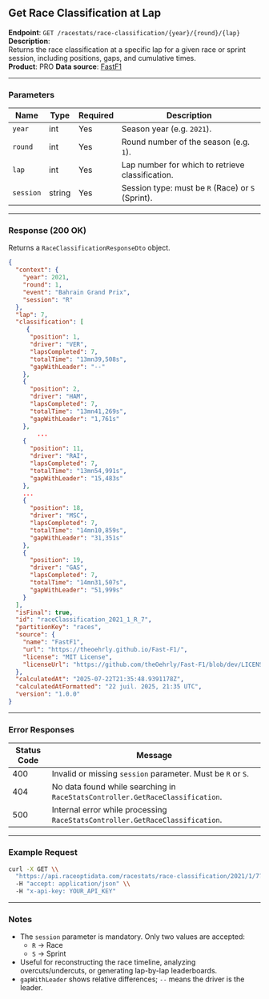 ## Get Race Classification at Lap

**Endpoint**: `GET /racestats/race-classification/{year}/{round}/{lap}`  
**Description**:  
Returns the race classification at a specific lap for a given race or sprint session, including positions, gaps, and cumulative times.  
**Product**: PRO
**Data source**: [FastF1](https://theoehrly.github.io/Fast-F1/)

---

### Parameters

| Name      | Type   | Required | Description |
|-----------|--------|----------|-------------|
| `year`    | int    | Yes      | Season year (e.g. `2021`). |
| `round`   | int    | Yes      | Round number of the season (e.g. `1`). |
| `lap`     | int    | Yes      | Lap number for which to retrieve classification. |
| `session` | string | Yes      | Session type: must be `R` (Race) or `S` (Sprint). |

---

### Response (200 OK)

Returns a `RaceClassificationResponseDto` object.

```json
{
  "context": {
    "year": 2021,
    "round": 1,
    "event": "Bahrain Grand Prix",
    "session": "R"
  },
  "lap": 7,
  "classification": [
     {
      "position": 1,
      "driver": "VER",
      "lapsCompleted": 7,
      "totalTime": "13mn39,508s",
      "gapWithLeader": "--"
    },
    {
      "position": 2,
      "driver": "HAM",
      "lapsCompleted": 7,
      "totalTime": "13mn41,269s",
      "gapWithLeader": "1,761s"
    },
		...
    {
      "position": 11,
      "driver": "RAI",
      "lapsCompleted": 7,
      "totalTime": "13mn54,991s",
      "gapWithLeader": "15,483s"
    },
    ...
    {
      "position": 18,
      "driver": "MSC",
      "lapsCompleted": 7,
      "totalTime": "14mn10,859s",
      "gapWithLeader": "31,351s"
    },
    {
      "position": 19,
      "driver": "GAS",
      "lapsCompleted": 7,
      "totalTime": "14mn31,507s",
      "gapWithLeader": "51,999s"
    }
  ],
  "isFinal": true,
  "id": "raceClassification_2021_1_R_7",
  "partitionKey": "races",
  "source": {
    "name": "FastF1",
    "url": "https://theoehrly.github.io/Fast-F1/",
    "license": "MIT License",
    "licenseUrl": "https://github.com/theOehrly/Fast-F1/blob/dev/LICENSE"
  },
  "calculatedAt": "2025-07-22T21:35:48.9391178Z",
  "calculatedAtFormatted": "22 juil. 2025, 21:35 UTC",
  "version": "1.0.0"
}
```

---

### Error Responses

| Status Code | Message |
|-------------|---------|
| 400         | Invalid or missing `session` parameter. Must be `R` or `S`. |
| 404         | No data found while searching in `RaceStatsController.GetRaceClassification`. |
| 500         | Internal error while processing `RaceStatsController.GetRaceClassification`.  |

---

### Example Request

```bash
curl -X GET \\
  "https://api.raceoptidata.com/racestats/race-classification/2021/1/7?session=R" \\
  -H "accept: application/json" \\
  -H "x-api-key: YOUR_API_KEY"
```

---

### Notes

- The `session` parameter is mandatory. Only two values are accepted:  
  - `R` → Race  
  - `S` → Sprint  
- Useful for reconstructing the race timeline, analyzing overcuts/undercuts, or generating lap-by-lap leaderboards.  
- `gapWithLeader` shows relative differences; `--` means the driver is the leader.
